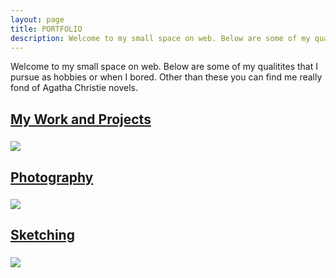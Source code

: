 ```yaml
---
layout: page
title: PORTFOLIO
description: Welcome to my small space on web. Below are some of my qualitites that I pursue as hobbies or when I bored. Other than these you can find me really fond of Agatha Christie novels.
---
```


<p class="message scroll-effect" style="margin-bottom: 20px;">
  Welcome to my small space on web. Below are some of my qualitites that I pursue as hobbies or when I bored. Other than these you can find me really fond of Agatha Christie novels.
</p>

<div id="portfolio" class="scroll-effect">
  <a href="/projects/"><h2 style="padding-bottom: 5px">My Work and Projects</h2>
    <!-- <br /> -->
    <img src="{{ "public/img/project_cover.jpg" | relative_url }}">
  </a>
</div>

<div id="portfolio" class="scroll-effect">
  <a href="/photography/"><h2 style="padding-bottom: 5px">Photography</h2>
    <!-- <br /> -->
    <img src="{{ "public/img/photography_cover.jpg" | relative_url }}">
  </a>
</div>

<div id="portfolio" class="scroll-effect">
  <a href="/sketching/"><h2 style="padding-bottom: 5px">Sketching</h2>
    <!-- <br /> -->
    <img src="{{ "public/img/sketching_cover.jpg" | relative_url }}">
  </a>
</div>
